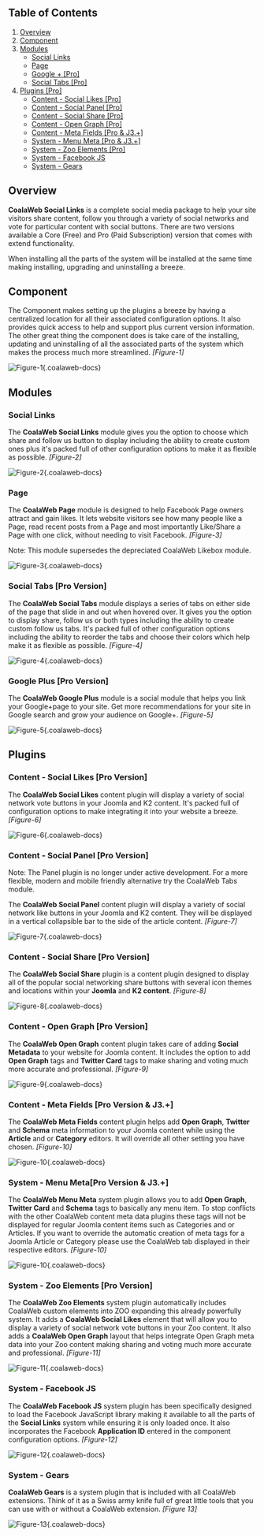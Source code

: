## Table of Contents
1.  [Overview](#overview)
2.  [Component](#component)
3.  [Modules](#modules)
    -   [Social Links](#mod-social)
    -   [Page](#mod-page)
    -   [Google + \[Pro\]](#mod-google)
    -   [Social Tabs \[Pro\]](#mod-tabs)
4.  [Plugins \[Pro\]](#plugins)
    -   [Content - Social Likes \[Pro\]](#plg-likes)
    -   [Content - Social Panel \[Pro\]](#plg-panel)
    -   [Content - Social Share \[Pro\]](#plg-share)
    -   [Content - Open Graph \[Pro\]](#plg-og)
    -   [Content - Meta Fields \[Pro & J3.+\]](#plg-meta)
    -   [System - Menu Meta \[Pro & J3.+\]](#plg-meta-menu)
    -   [System - Zoo Elements \[Pro\]](#plg-zoo)
    -   [System - Facebook JS](#plg-fbjs)
    -   [System - Gears](#plg-gears)

## <a class="doc-top" name="overview"></a>Overview

**CoalaWeb Social Links** is a complete social media package to help your site visitors share content, follow you through a variety of social networks and vote for particular content with social buttons. There are two versions available a Core (Free) and Pro (Paid Subscription) version that comes with extend functionality.

<div class="uk-alert">When installing all the parts of the system will be installed at the same time making installing, upgrading and uninstalling a breeze.</div>

## <a name="component"></a>Component

The Component makes setting up the plugins a breeze by having a centralized location for all their associated configuration options. It also provides quick access to help and support plus current version information. The other great thing the component does is take care of the installing, updating and uninstalling of all the associated parts of the system which makes the process much more streamlined. *\[Figure-1\]*

![Figure-1](https://d1tgoab1lhw0tx.cloudfront.net/images/docs/joomla-extensions/social-links/system-parts/social-component.png "Figure-1"){.coalaweb-docs}

## <a name="modules"></a>Modules

### <a name="mod-social"></a>Social Links

The **CoalaWeb Social Links** module gives you the option to choose which share and follow us button to display including the ability to create custom ones plus it's packed full of other configuration options to make it as flexible as possible. *\[Figure-2\]*

![Figure-2](https://d1tgoab1lhw0tx.cloudfront.net/images/docs/joomla-extensions/social-links/system-parts/social-links.png "Figure-2"){.coalaweb-docs}

### <a name="mod-page"></a>Page

The **CoalaWeb Page** module is designed to help Facebook Page owners attract and gain likes. It lets website visitors see how many people like a Page, read recent posts from a Page and most importantly Like/Share a Page with one click, without needing to visit Facebook. *\[Figure-3\]*

<div class="uk-alert">Note: This module supersedes the depreciated CoalaWeb Likebox module.</div>

![Figure-3](https://d1tgoab1lhw0tx.cloudfront.net/images/docs/joomla-extensions/social-links/system-parts/page.png "Figure-3"){.coalaweb-docs}

### <a name="mod-tabs"></a>Social Tabs \[Pro Version\]

The **CoalaWeb Social Tabs** module displays a series of tabs on either side of the page that slide in and out when hovered over. It gives you the option to display share, follow us or both types including the ability to create custom follow us tabs. It's packed full of other configuration options including the ability to reorder the tabs and choose their colors which help make it as flexible as possible. *\[Figure-4\]*

![Figure-4](https://d1tgoab1lhw0tx.cloudfront.net/images/docs/joomla-extensions/social-links/system-parts/social-tabs.png "Figure-4"){.coalaweb-docs}

### <a name="mod-google"></a>Google Plus \[Pro Version\]

The **CoalaWeb Google Plus** module is a social module that helps you link your Google+page to your site. Get more recommendations for your site in Google search and grow your audience on Google+. *\[Figure-5\]*

![Figure-5](https://d1tgoab1lhw0tx.cloudfront.net/images/docs/joomla-extensions/social-links/system-parts/google.png "Figure-5"){.coalaweb-docs}

## <a name="plugins"></a>Plugins

### <a name="plg-likes"></a>Content - Social Likes \[Pro Version\]

The **CoalaWeb Social Likes** content plugin will display a variety of social network vote buttons in your Joomla and K2 content. It's packed full of configuration options to make integrating it into your website a breeze. *\[Figure-6\]*

![Figure-6](https://d1tgoab1lhw0tx.cloudfront.net/images/docs/joomla-extensions/social-links/system-parts/social-likes.png "Figure-6"){.coalaweb-docs}

### <a name="plg-panel"></a>Content - Social Panel \[Pro Version\]

<div class="uk-alert uk-alert-warning">Note: The Panel plugin is no longer under active development. For a more flexible, modern and mobile friendly alternative try the CoalaWeb Tabs module.</div>

The **CoalaWeb Social Panel** content plugin will display a variety of social network like buttons in your Joomla and K2 content. They will be displayed in a vertical collapsible bar to the side of the article content. *\[Figure-7\]*

![Figure-7](https://d1tgoab1lhw0tx.cloudfront.net/images/docs/joomla-extensions/social-links/system-parts/social-panel.png "Figure-7"){.coalaweb-docs}

### <a name="plg-share"></a>Content - Social Share \[Pro Version\]

The **CoalaWeb Social Share** plugin is a content plugin designed to display all of the popular social networking share buttons with several icon themes and locations within your **Joomla** and **K2 content**. *\[Figure-8\]*

![Figure-8](https://d1tgoab1lhw0tx.cloudfront.net/images/docs/joomla-extensions/social-links/system-parts/social-share.png "Figure-8"){.coalaweb-docs}

### <a name="plg-og"></a>Content - Open Graph \[Pro Version\]

The **CoalaWeb Open Graph** content plugin takes care of adding **Social Metadata** to your website for Joomla content. It includes the option to add **Open Graph** tags and **Twitter Card** tags to make sharing and voting much more accurate and professional. *\[Figure-9\]*

![Figure-9](https://d1tgoab1lhw0tx.cloudfront.net/images/docs/joomla-extensions/social-links/system-parts/meta-data.png "Figure-9"){.coalaweb-docs}

### <a name="plg-meta"></a>Content - Meta Fields \[Pro Version & J3.+]

The **CoalaWeb Meta Fields** content plugin helps add **Open Graph**, **Twitter** and **Schema** meta information to your Joomla content while using the **Article** and or **Category** editors. It will override all other setting you have chosen. *\[Figure-10\]*

![Figure-10](https://d1tgoab1lhw0tx.cloudfront.net/images/docs/joomla-extensions/social-links/system-parts/meta-fields.png "Figure-10"){.coalaweb-docs}


### <a name="plg-menu-meta"></a>System - Menu Meta\[Pro Version & J3.+]

The **CoalaWeb Menu Meta** system plugin allows you to add **Open Graph**, **Twitter Card** and **Schema** tags to basically any menu item. To stop conflicts with the other CoalaWeb content meta data plugins these tags will not be displayed for regular Joomla content items such as Categories and or Articles. If you want to override the automatic creation of meta tags for a Joomla Article or Category please use the CoalaWeb tab displayed in their respective editors. *\[Figure-10\]*

![Figure-10](https://d1tgoab1lhw0tx.cloudfront.net/images/docs/joomla-extensions/social-links/system-parts/menu-meta.png "Figure-10"){.coalaweb-docs}

### <a name="plg-zoo"></a>System - Zoo Elements \[Pro Version\]

The **CoalaWeb Zoo Elements** system plugin automatically includes CoalaWeb custom elements into ZOO expanding this already powerfully system. It adds a **CoalaWeb Social Likes** element that will allow you to display a variety of social network vote buttons in your Zoo content. It also adds a **CoalaWeb Open Graph** layout that helps integrate Open Graph meta data into your Zoo content making sharing and voting much more accurate and professional. *\[Figure-11\]*

![Figure-11](https://d1tgoab1lhw0tx.cloudfront.net/images/docs/joomla-extensions/social-links/system-parts/social-likes.png "Figure-11"){.coalaweb-docs}

### <a name="plg-fbjs"></a>System - Facebook JS

The **CoalaWeb Facebook JS** system plugin has been specifically designed to load the Facebook JavaScript library making it available to all the parts of the **Social Links** system while ensuring it is only loaded once. It also incorporates the Facebook **Application ID** entered in the component configuration options. *\[Figure-12\]*

![Figure-12](https://d1tgoab1lhw0tx.cloudfront.net/images/docs/joomla-extensions/social-links/system-parts/facebook-js.png "Figure-12"){.coalaweb-docs}

### <a name="plg-gears"></a>System - Gears

**CoalaWeb Gears** is a system plugin that is included with all CoalaWeb extensions. Think of it as a Swiss army knife full of great little tools that you can use with or without a CoalaWeb extension. *\[Figure 13\]*

![Figure-13](https://d1tgoab1lhw0tx.cloudfront.net/images/docs/joomla-extensions/gears/cw-gears.png "Figure-13"){.coalaweb-docs}